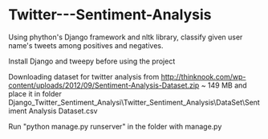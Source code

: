 # Twitter---Sentiment-Analysis
Using phython's Django framework and nltk library, classify given user name's tweets among positives and negatives.

Install Django and tweepy before using the project 

Downloading dataset for twitter analysis from http://thinknook.com/wp-content/uploads/2012/09/Sentiment-Analysis-Dataset.zip ~ 149 MB
and place it in folder Django_Twitter_Sentiment_Analysi\Twitter_Sentiment_Analysis\DataSet\Sentiment Analysis Dataset.csv

Run "python manage.py runserver" in the folder with manage.py 
